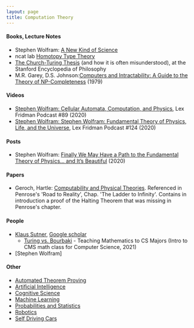 ```yaml
---
layout: page
title: Computation Theory
---
```

#### Books, Lecture Notes
* Stephen Wolfram: [A New Kind of Science](https://www.wolframscience.com/nks/)
* ncat lab [Homotopy Type Theory](https://ncatlab.org/nlab/show/homotopy+type+theory#Code)
* [The Church-Turing Thesis](https://seop.illc.uva.nl/entries/church-turing/#Bloopers) (and how it is often misunderstood), at the Stanford Encyclopedia of Philosophy
* M.R. Garey, D.S. Johnson:[Computers and Intractability: A Guide to the Theory of NP-Completeness](https://www.amazon.com/Computers-Intractability-NP-Completeness-Mathematical-Sciences/dp/0716710455) (1979)

#### Videos
* [Stephen Wolfram: Cellular Automata, Computation, and Physics](https://www.youtube.com/watch?v=ez773teNFYA&t=2539s), Lex Fridman Podcast #89 (2020)
* [Stephen Wolfram: Stephen Wolfram: Fundamental Theory of Physics, Life, and the Universe](https://www.youtube.com/watch?v=-t1_ffaFXao), Lex Fridman Podcast #124 (2020)

#### Posts
* Stephen Wolfram: [Finally We May Have a Path to the Fundamental Theory of Physics… and It’s Beautiful](https://writings.stephenwolfram.com/2020/04/finally-we-may-have-a-path-to-the-fundamental-theory-of-physics-and-its-beautiful/) (2020)

#### Papers
* Geroch, Hartle: [Computability and Physical Theories](https://arxiv.org/pdf/1806.09237.pdf). Referenced in Penrose's 'Road to Reality', Chap. 'The Ladder to Infinity'. Contains in introduction a proof of the Halting Theorem that was missing in Penrose's chapter.

#### People
* [Klaus Sutner](http://www.cs.cmu.edu/~sutner/papers.html), [Google scholar](https://scholar.google.com/citations?user=jA7e-WkAAAAJ&hl=en)
  * [Turing vs. Bourbaki](https://www.cs.cmu.edu/~sutner/CDM/papers/bloomington14-6up.pdf) - Teaching Mathematics to CS Majors (Intro to CMS math class for Computer Science, 2021)
* [Stephen Wolfram]

#### Other
* [Automated Theorem Proving](math/automated_theorem_proving.md)
* [Artificial Intelligence](artificial_intelligence.md)
* [Cognitive Science](cognitive_science.md)
* [Machine Learning](machine_learning.md)
* [Probabilities and Statistics](probabilities_and_statistics.md)
* [Robotics](robotics.md)
* [Self Driving Cars](self_driving_cars.md)
